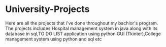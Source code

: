# University-Projects
Here are all the projects that i've done throughout my bachlor's program. The projects includes Hospital management system in java along with its database in sql,TO DO LIST application using python GUI (Tkinter),College management system using python and sql etc
